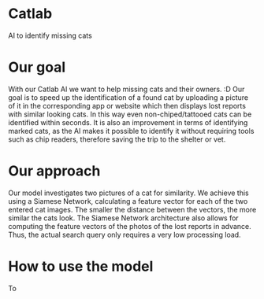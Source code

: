 # Catlab
AI to identify missing cats

# Our goal
With our Catlab AI we want to help missing cats and their owners. :D
Our goal is to speed up the identification of a found cat by uploading a picture of it in the corresponding app or website which then displays lost reports with similar looking cats. In this way even non-chiped/tattooed cats can be identified within seconds. It is also an improvement in terms of identifying marked cats, as the AI makes it possible to identify it without requiring tools such as chip readers, therefore saving the trip to the shelter or vet.

# Our approach
Our model investigates two pictures of a cat for similarity. We achieve this using a Siamese Network, calculating a feature vector for each of the two entered cat images. The smaller the distance between the vectors, the more similar the cats look. 
The Siamese Network architecture also allows for computing the feature vectors of the photos of the lost reports in advance. Thus, the actual search query only requires a very low processing load. 

# How to use the model
To 


